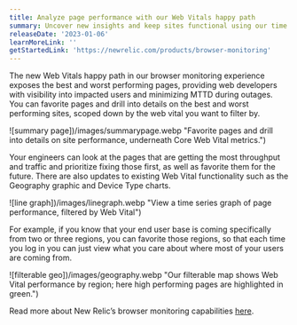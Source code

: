 ```yaml
---
title: Analyze page performance with our Web Vitals happy path
summary: Uncover new insights and keep sites functional using our time series performance graphs, webpage favorites, and updated map functionality.
releaseDate: '2023-01-06'
learnMoreLink: ''
getStartedLink: 'https://newrelic.com/products/browser-monitoring'
---
```


The new Web Vitals happy path in our browser monitoring experience exposes the best and worst performing pages, providing web developers with visibility into impacted users and minimizing MTTD during outages. You can favorite pages and drill into details on the best and worst performing sites, scoped down by the web vital you want to filter by.

![summary page])/images/summarypage.webp "Favorite pages and drill into details on site performance, underneath Core Web Vital metrics.")

Your engineers can look at the pages that are getting the most throughput and traffic and prioritize fixing those first, as well as favorite them for the future. There are also updates to existing Web Vital functionality such as the Geography graphic and Device Type charts.

![line graph])/images/linegraph.webp "View a time series graph of page performance, filtered by Web Vital")

For example, if you know that your end user base is coming specifically from two or three regions, you can favorite those regions, so that each time you log in you can just view what you care about where most of your users are coming from.

![filterable geo])/images/geography.webp "Our filterable map shows Web Vital performance by region; here high performing pages are highlighted in green.")

Read more about New Relic’s browser monitoring capabilities [here](https://newrelic.com/platform/browser-monitoring).
